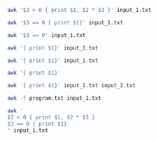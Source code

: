```bash
awk '$3 > 0 { print $1, $2 * $3 }' input_1.txt
```

```bash
awk '$3 == 0 { print $1}' input_1.txt
```

```bash
awk '$3 == 0' input_1.txt
```

```bash
awk '{ print $1}' input_1.txt
```

```bash
awk '{ print $1}' input_1.txt
```

```bash
awk '{ print $1}'
```

```bash
awk '{ print $1}' input_1.txt input_2.txt
```

```bash
awk -f program.txt input_1.txt
```

```bash
awk '
$3 > 0 { print $1, $2 * $3 }
$3 == 0 { print $1}
' input_1.txt
```

